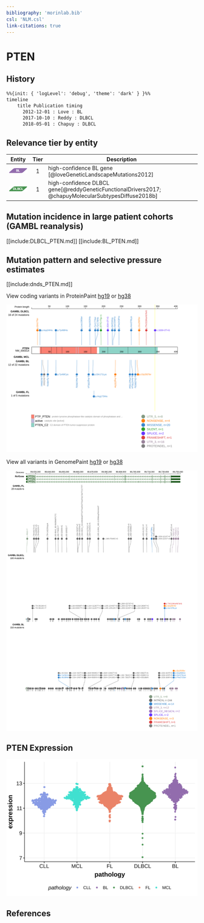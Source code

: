 ```yaml
---
bibliography: 'morinlab.bib'
csl: 'NLM.csl'
link-citations: true
---
```

# PTEN

## History
```mermaid
%%{init: { 'logLevel': 'debug', 'theme': 'dark' } }%%
timeline
    title Publication timing
      2012-12-01 : Love : BL
      2017-10-10 : Reddy : DLBCL
      2018-05-01 : Chapuy : DLBCL
```

## Relevance tier by entity

|Entity|Tier|Description               |
|:------:|:----:|--------------------------|
|![BL](images/icons/BL_tier1.png)    |1   |high-confidence BL gene   [@loveGeneticLandscapeMutations2012]|
|![DLBCL](images/icons/DLBCL_tier1.png) |1   |high-confidence DLBCL gene[@reddyGeneticFunctionalDrivers2017; @chapuyMolecularSubtypesDiffuse2018b]|

## Mutation incidence in large patient cohorts (GAMBL reanalysis)

[[include:DLBCL_PTEN.md]]
[[include:BL_PTEN.md]]

## Mutation pattern and selective pressure estimates

[[include:dnds_PTEN.md]]

View coding variants in ProteinPaint [hg19](https://morinlab.github.io/LLMPP/GAMBL/PTEN_protein.html)  or [hg38](https://morinlab.github.io/LLMPP/GAMBL/PTEN_protein_hg38.html)

![](images/proteinpaint/PTEN_NM_000314.svg)

View all variants in GenomePaint [hg19](https://morinlab.github.io/LLMPP/GAMBL/PTEN.html)  or [hg38](https://morinlab.github.io/LLMPP/GAMBL/PTEN_hg38.html)

![](images/proteinpaint/PTEN.svg)

## PTEN Expression
![](images/gene_expression/PTEN_by_pathology.svg)
<!-- ORIGIN: loveGeneticLandscapeMutations2012 -->
<!-- BL: loveGeneticLandscapeMutations2012 -->

## References

